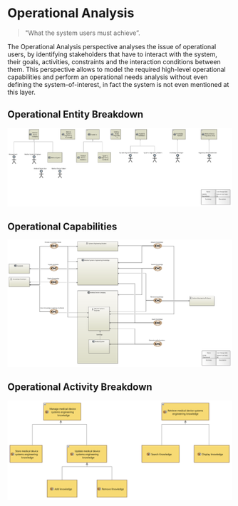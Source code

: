 # Operational Analysis

> "What the system users must achieve”.

The Operational Analysis perspective analyses the issue of operational users, by identifying stakeholders that have to interact with the system, their goals, activities, constraints and the interaction conditions between them. This perspective allows to model the required high-level operational capabilities and perform an operational needs analysis without even defining the system-of-interest, in fact the system is not even mentioned at this layer.

## Operational Entity Breakdown

![Alt text]([OEBD]%20Operational%20Entities.png)


## Operational Capabilities

![Alt text]([OCB]%20Operational%20Capabilities.png)

## Operational Activity Breakdown

![Alt text]([OABD]%20Root%20Operational%20Activity.png)

